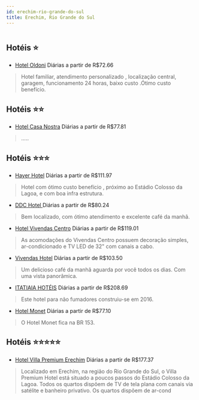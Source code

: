 ```yaml
---
id: erechim-rio-grande-do-sul
title: Erechim, Rio Grande do Sul
---
```


<center><img src="https://static.hotelurbano.com/reservas/prod0/7/7797/5880c4338c6c7_hotel-oldoni.jpg" alt="" /></center>


## Hotéis ⭐️

-    [Hotel Oldoni](https://www.hurb.com/aud/https://www.hurb.com/hoteis/erechim/hotel-oldoni-7797?cmp=18055) Diárias a partir de R$72.66
   > Hotel familiar, atendimento personalizado , localização central, garagem, funcionamento 24 horas, baixo custo .Ótimo custo benefício.

## Hotéis ⭐️⭐️

-    [Hotel Casa Nostra](https://www.hurb.com/aud/https://www.hurb.com/hoteis/erechim/hotel-casa-nostra-11319?cmp=18055) Diárias a partir de R$77.81
   > .....

## Hotéis ⭐️⭐️⭐️

-    [Hayer Hotel](https://www.hurb.com/aud/https://www.hurb.com/hoteis/erechim/hayer-hotel-11461?cmp=18055) Diárias a partir de R$111.97
   > Hotel com ótimo custo benefício , próximo ao Estádio Colosso da Lagoa, e com boa infra estrutura.
-    [DDC Hotel ](https://www.hurb.com/aud/https://www.hurb.com/hoteis/erechim/ddc-hotel-4620?cmp=18055) Diárias a partir de R$80.24
   > Bem localizado, com ótimo atendimento e excelente café da manhã.
-    [Hotel Vivendas Centro](https://www.hurb.com/aud/https://www.hurb.com/hoteis/erechim/hotel-vivendas-centro-10040?cmp=18055) Diárias a partir de R$119.01
   > As acomodações do Vivendas Centro possuem decoração simples, ar-condicionado e TV LED de 32" com canais a cabo. 
-    [Vivendas Hotel](https://www.hurb.com/aud/https://www.hurb.com/hoteis/erechim/vivendas-hotel-7180?cmp=18055) Diárias a partir de R$103.50
   > Um delicioso café da manhã aguarda por você todos os dias. Com uma vista panorâmica.
-    [ITATIAIA HOTÉIS](https://www.hurb.com/aud/https://www.hurb.com/hoteis/erechim/itatiaia-hoteis-JNP-JP00393J?cmp=18055) Diárias a partir de R$208.69
   > Este hotel para não fumadores construiu-se em 2016.
-    [Hotel Monet](https://www.hurb.com/aud/https://www.hurb.com/hoteis/erechim/hotel-monet-11397?cmp=18055) Diárias a partir de R$77.10
   > O Hotel Monet fica na BR 153.

## Hotéis ⭐️⭐️⭐️⭐️⭐️

-    [Hotel Villa Premium Erechim](https://www.hurb.com/aud/https://www.hurb.com/hoteis/erechim/hotel-villa-premium-erechim-OMN-9294?cmp=18055) Diárias a partir de R$177.37
   > Localizado em Erechim, na região do Rio Grande do Sul, o Villa Premium Hotel está situado a poucos passos do Estádio Colosso da Lagoa. Todos os quartos dispõem de TV de tela plana com canais via satélite e banheiro privativo. Os quartos dispõem de ar-cond
